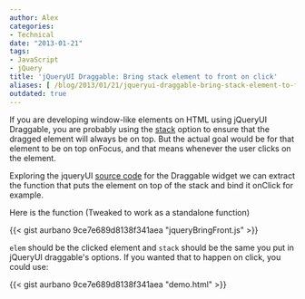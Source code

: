 ```yaml
---
author: Alex
categories:
- Technical
date: "2013-01-21"
tags:
- JavaScript
- jQuery
title: 'jQueryUI Draggable: Bring stack element to front on click'
aliases: [ /blog/2013/01/21/jqueryui-draggable-bring-stack-element-to-front-on-click/ ]
outdated: true
---
```


If you are developing window-like elements on HTML using jQueryUI Draggable, you are probably using the [stack][1] option to ensure that the dragged element will always be on top. But the actual goal would be for that element to be on top onFocus, and that means whenever the user clicks on the element.

 [1]: http://api.jqueryui.com/draggable/#option-stack

Exploring the jqueryUI [source code][2] for the Draggable widget we can extract the function that puts the element on top of the stack and bind it onClick for example.

 [2]: https://github.com/jquery/jquery-ui/blob/master/ui/jquery.ui.draggable.js

Here is the function (Tweaked to work as a standalone function)

{{< gist aurbano 9ce7e689d8138f341aea "jqueryBringFront.js" >}}

`elem` should be the clicked element and `stack` should be the same you put in jQueryUI draggable's options. If you wanted that to happen on click, you could use:

{{< gist aurbano 9ce7e689d8138f341aea "demo.html" >}}
